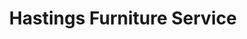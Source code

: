 ---
title: "Hastings Furniture Service"
url: /bexhill-on-sea/hastings-furniture-service/
shop: furniture
---